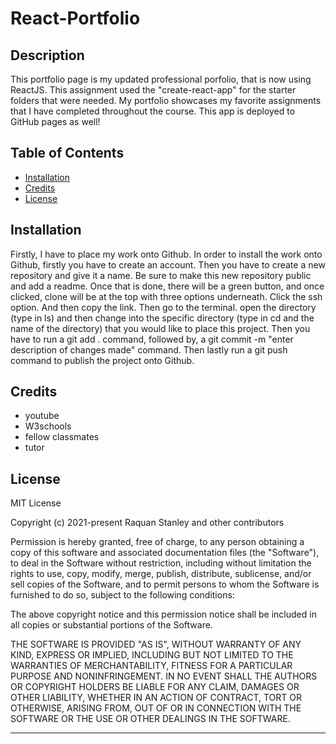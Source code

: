 # React-Portfolio 
## Description
This portfolio page is my updated professional porfolio, that is now using ReactJS. This assignment used the "create-react-app" for the starter folders that were needed.  My portfolio showcases my favorite assignments that I have completed throughout the course. This app is deployed to GitHub pages as well!
## Table of Contents 
- [Installation](#installation)
- [Credits](#credits)
- [License](#license) 
## Installation
Firstly, I have to place my work onto Github. In order to install the work onto Github, firstly you have to create an account. Then you have to create a new repository and give it a name. Be sure to make this new repository public and add a readme. Once that is done, there will be a green button, and once clicked, clone will be at the top with three options underneath. Click the ssh option. And then copy the link. Then go to the terminal. open the directory (type in ls) and then change into the specific directory (type in cd and the name of the directory) that you would like to place this project. Then you have to run a git add . command, followed by, a git commit -m "enter description of changes made" command. Then lastly run a git push command to publish the project onto Github.
## Credits 
- youtube
- W3schools 
- fellow classmates 
- tutor
## License
MIT License

Copyright (c) 2021-present Raquan Stanley and other contributors

Permission is hereby granted, free of charge, to any person obtaining
a copy of this software and associated documentation files (the
"Software"), to deal in the Software without restriction, including
without limitation the rights to use, copy, modify, merge, publish,
distribute, sublicense, and/or sell copies of the Software, and to
permit persons to whom the Software is furnished to do so, subject to
the following conditions:

The above copyright notice and this permission notice shall be
included in all copies or substantial portions of the Software.

THE SOFTWARE IS PROVIDED "AS IS", WITHOUT WARRANTY OF ANY KIND,
EXPRESS OR IMPLIED, INCLUDING BUT NOT LIMITED TO THE WARRANTIES OF
MERCHANTABILITY, FITNESS FOR A PARTICULAR PURPOSE AND
NONINFRINGEMENT. IN NO EVENT SHALL THE AUTHORS OR COPYRIGHT HOLDERS BE
LIABLE FOR ANY CLAIM, DAMAGES OR OTHER LIABILITY, WHETHER IN AN ACTION
OF CONTRACT, TORT OR OTHERWISE, ARISING FROM, OUT OF OR IN CONNECTION
WITH THE SOFTWARE OR THE USE OR OTHER DEALINGS IN THE SOFTWARE. 

---